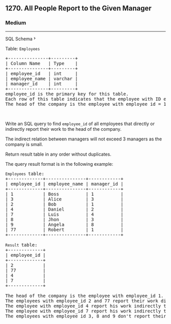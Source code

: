 <h2>1270. All People Report to the Given Manager</h2><h3>Medium</h3><hr><div class="sql-schema-wrapper__3VBi"><a class="sql-schema-link__3cEg">SQL Schema<svg viewBox="0 0 24 24" width="1em" height="1em" class="icon__3Su4"><path fill-rule="evenodd" d="M10 6L8.59 7.41 13.17 12l-4.58 4.59L10 18l6-6z"></path></svg></a></div><div><p>Table: <code>Employees</code></p>

<pre>+---------------+---------+
| Column Name   | Type    |
+---------------+---------+
| employee_id   | int     |
| employee_name | varchar |
| manager_id    | int     |
+---------------+---------+
employee_id is the primary key for this table.
Each row of this table indicates that the employee with ID employee_id and name employee_name reports his work to his/her direct manager with manager_id
The head of the company is the employee with employee_id = 1.
</pre>

<p>&nbsp;</p>

<p>Write an SQL query to find&nbsp;<code>employee_id</code>&nbsp;of all employees that directly or indirectly report their work to the head of the company.</p>

<p>The indirect relation between managers will not exceed 3 managers as the company is small.</p>

<p>Return result table in any order without duplicates.</p>

<p>The query result format is in the following example:</p>

<pre><code>Employees </code>table:
+-------------+---------------+------------+
| employee_id | employee_name | manager_id |
+-------------+---------------+------------+
| 1           | Boss          | 1          |
| 3           | Alice         | 3          |
| 2           | Bob           | 1          |
| 4           | Daniel        | 2          |
| 7           | Luis          | 4          |
| 8           | Jhon          | 3          |
| 9           | Angela        | 8          |
| 77          | Robert        | 1          |
+-------------+---------------+------------+

<code>Result </code>table:
+-------------+
| employee_id |
+-------------+
| 2           |
| 77          |
| 4           |
| 7           |
+-------------+

The head of the company is the employee with employee_id 1.
The employees with employee_id 2 and 77 report their work directly to the head of the company.
The employee with employee_id 4 report his work indirectly to the head of the company 4 --&gt; 2 --&gt; 1. 
The employee with employee_id 7 report his work indirectly to the head of the company 7 --&gt; 4 --&gt; 2 --&gt; 1.
The employees with employee_id 3, 8 and 9 don't report their work to head of company directly or indirectly. 
</pre></div>